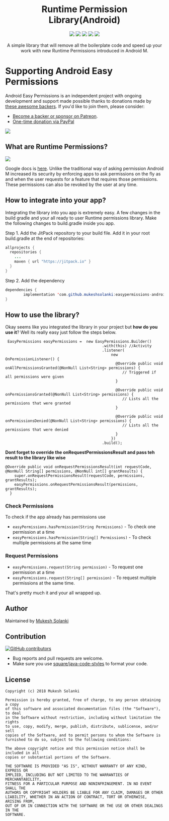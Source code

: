 <h1 align="center">Runtime Permission Library(Android)</h1>
<p align="center">
  <a class="badge-align" href="https://www.codacy.com/app/mukeshsolanki/easypermissions-android?utm_source=github.com&amp;utm_medium=referral&amp;utm_content=mukeshsolanki/easypermissions-android&amp;utm_campaign=Badge_Grade"><img src="https://api.codacy.com/project/badge/Grade/dd28ce7f922d4ad290c804283917f89d"/></a>
  <a href="https://jitpack.io/v/mukeshsolanki/easypermissions-android"><img src="https://jitpack.io/v/mukeshsolanki/easypermissions-android/month.svg"/></a>
  <a href="https://jitpack.io/#mukeshsolanki/easypermissions-android"> <img src="https://jitpack.io/v/mukeshsolanki/easypermissions-android.svg" /></a>
  <a href="https://circleci.com/gh/mukeshsolanki/easypermissions-android/tree/master"> <img src="https://circleci.com/gh/mukeshsolanki/easypermissions-android/tree/master.svg?style=shield" /></a>
  <a href="https://opensource.org/licenses/Apache-2.0"><img src="https://img.shields.io/badge/License-Apache%202.0-blue.svg"/></a>
  <br /><br />A simple library that will remove all the boilerplate code and speed up your work with new Runtime Permissions introduced in Android M.


# Supporting Android Easy Permissions

Android Easy Permissions is an independent project with ongoing development and support made possible thanks to donations made by [these awesome backers](BACKERS.md#sponsors). If you'd like to join them, please consider:

- [Become a backer or sponsor on Patreon](https://www.patreon.com/mukeshsolanki).
- [One-time donation via PayPal](https://www.paypal.me/mukeshsolanki)

<a href="https://www.patreon.com/bePatron?c=935498" alt="Become a Patron"><img src="https://c5.patreon.com/external/logo/become_a_patron_button.png" /></a>

## What are Runtime Permissions?

<img src="https://github.com/mukeshsolanki/easypermissions-android/blob/master/screenshot/android-working-with-marshmallow-permissions.png?raw=true" />

Google docs is [here](https://developer.android.com/preview/features/runtime-permissions.html). Unlike the traditional way of asking permission Android M increased its security by enforcing apps to ask permissions on the fly as and when the user requests for a feature that requires those permissions. These permissions can also be revoked by the user at any time.
## How to integrate into your app?
Integrating the library into you app is extremely easy. A few changes in the build gradle and your all ready to user Runtime permissions library. Make the following changes to build.gradle inside you app.

Step 1. Add the JitPack repository to your build file. Add it in your root build.gradle at the end of repositories:

```java
allprojects {
  repositories {
    ...
    maven { url "https://jitpack.io" }
  }
}
```
Step 2. Add the dependency
```java
dependencies {
        implementation 'com.github.mukeshsolanki:easypermissions-android:<latest-version>'
}
```

## How to use the library?
Okay seems like you integrated the library in your project but **how do you use it**? Well its really easy just follow the steps below.

```
 EasyPermissions easyPermissions =  new EasyPermissions.Builder()
                                           .with(this) //Activity
                                           .listener(
                                               new OnPermissionListener() {
                                                 @Override public void onAllPermissionsGranted(@NonNull List<String> permissions) {
                                                    // Triggered if all permissions were given
                                                 }

                                                 @Override public void onPermissionsGranted(@NonNull List<String> permissions) {
                                                    // Lists all the permissions that were granted
                                                 }

                                                 @Override public void onPermissionsDenied(@NonNull List<String> permissions) {
                                                    // Lists all the permissions that were denied
                                                 }
                                               })
                                           .build();
```

**Dont forget to override the onRequestPermissionsResult and pass teh result to the library like wise**
```
@Override public void onRequestPermissionsResult(int requestCode, @NonNull String[] permissions, @NonNull int[] grantResults) {
    super.onRequestPermissionsResult(requestCode, permissions, grantResults);
    easyPermissions.onRequestPermissionsResult(permissions, grantResults);
  }
```

### Check Permissions
To check if the app already has permissions use
* `easyPermissions.hasPermission(String Permissions)` - To check one permission at a time
* `easyPermissions.hasPermission(String[] Permissions)` - To check multiple permissions at the same time

### Request Permissions
* `easyPermissions.request(String permission)` - To request one permission at a time
* `easyPermissions.request(String[] permission)` - To request multiple permissions at the same time.

That's pretty much it and your all wrapped up.

## Author
Maintained by [Mukesh Solanki](https://www.github.com/mukeshsolanki)

## Contribution
[![GitHub contributors](https://img.shields.io/github/contributors/mukeshsolanki/App-Runtime-Permissions-Android.svg)](https://github.com/mukeshsolanki/App-Runtime-Permissions-Android/graphs/contributors)

* Bug reports and pull requests are welcome.
* Make sure you use [square/java-code-styles](https://github.com/square/java-code-styles) to format your code.

## License
```
Copyright (c) 2018 Mukesh Solanki

Permission is hereby granted, free of charge, to any person obtaining a copy
of this software and associated documentation files (the "Software"), to deal
in the Software without restriction, including without limitation the rights
to use, copy, modify, merge, publish, distribute, sublicense, and/or sell
copies of the Software, and to permit persons to whom the Software is
furnished to do so, subject to the following conditions:

The above copyright notice and this permission notice shall be included in all
copies or substantial portions of the Software.

THE SOFTWARE IS PROVIDED "AS IS", WITHOUT WARRANTY OF ANY KIND, EXPRESS OR
IMPLIED, INCLUDING BUT NOT LIMITED TO THE WARRANTIES OF MERCHANTABILITY,
FITNESS FOR A PARTICULAR PURPOSE AND NONINFRINGEMENT. IN NO EVENT SHALL THE
AUTHORS OR COPYRIGHT HOLDERS BE LIABLE FOR ANY CLAIM, DAMAGES OR OTHER
LIABILITY, WHETHER IN AN ACTION OF CONTRACT, TORT OR OTHERWISE, ARISING FROM,
OUT OF OR IN CONNECTION WITH THE SOFTWARE OR THE USE OR OTHER DEALINGS IN THE
SOFTWARE.
```